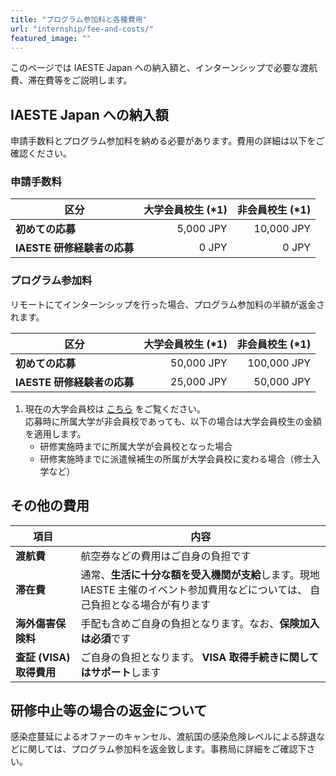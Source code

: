```yaml
---
title: "プログラム参加料と各種費用"
url: "internship/fee-and-costs/"
featured_image: ""
---
```


このページでは IAESTE Japan への納入額と、インターンシップで必要な渡航費、滞在費等をご説明します。

## IAESTE Japan への納入額

申請手数料とプログラム参加料を納める必要があります。費用の詳細は以下をご確認ください。

### 申請手数料

| 区分  | 大学会員校生 (*1) | 非会員校生 (*1) |
| -------------------- | --------: | ---------: |
| **初めての応募**           | 5,000 JPY | 10,000 JPY |
| **IAESTE 研修経験者の応募** | 0 JPY     | 0 JPY      |

### プログラム参加料

リモートにてインターンシップを行った場合、プログラム参加料の半額が返金されます。

| 区分  | 大学会員校生 (*1) | 非会員校生 (*1) |
| -----------------| ---------: | ----------: |
| **初めての応募**          | 50,000 JPY | 100,000 JPY |
| **IAESTE 研修経験者の応募** | 25,000 JPY | 50,000 JPY  |

1. 現在の大学会員校は [こちら](members.md) をご覧ください。<br>応募時に所属大学が非会員校であっても、以下の場合は大学会員校生の金額を適用します。
   - 研修実施時までに所属大学が会員校となった場合
   - 研修実施時までに派遣候補生の所属が大学会員校に変わる場合（修士入学など）

## その他の費用

| 項目               | 内容                |
| ------------------ | ------------------ |
| **渡航費**              | 航空券などの費用はご自身の負担です |
| **滞在費**              | 通常、**生活に十分な額を受入機関が支給**します。現地 IAESTE 主催のイベント参加費用などについては、 自己負担となる場合が有ります |
| **海外傷害保険料**       | 手配も含めご自身の負担となります。なお、**保険加入は必須**です |
| **査証 (VISA) 取得費用** | ご自身の負担となります。 **VISA 取得手続きに関してはサポート**します |

## 研修中止等の場合の返金について

感染症蔓延によるオファーのキャンセル、渡航国の感染危険レベルによる辞退などに関しては、プログラム参加料を返金致します。事務局に詳細をご確認下さい。
